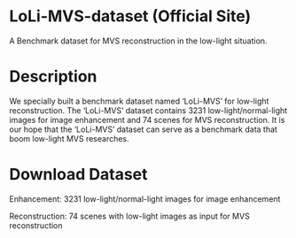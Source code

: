 # LoLi-MVS-dataset (Official Site)
A Benchmark dataset for MVS reconstruction in the low-light situation.

#  Description
We specially built a benchmark dataset named ‘LoLi-MVS’ for low-light reconstruction. The ‘LoLi-MVS’ dataset contains 3231 low-light/normal-light images for image enhancement and 74 scenes for MVS reconstruction. It is our hope that the ‘LoLi-MVS’ dataset can serve as a benchmark data that boom low-light MVS researches.


#  Download Dataset
Enhancement: 3231 low-light/normal-light images for image enhancement

Reconstruction: 74 scenes with low-light images as input for MVS reconstruction

